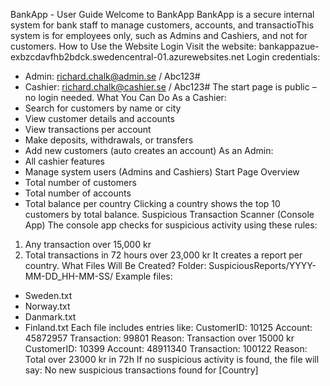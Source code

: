 BankApp - User Guide
Welcome to BankApp
BankApp is a secure internal system for bank staff to manage customers, accounts, and transactioThis system is for employees only, such as Admins and Cashiers, and not for customers.
How to Use the Website
Login
Visit the website: bankappazue-exbzcdavfhb2bdck.swedencentral-01.azurewebsites.net
Login credentials:
- Admin: richard.chalk@admin.se / Abc123#
- Cashier: richard.chalk@cashier.se / Abc123#
The start page is public – no login needed.
What You Can Do
As a Cashier:
- Search for customers by name or city
- View customer details and accounts
- View transactions per account
- Make deposits, withdrawals, or transfers
- Add new customers (auto creates an account)
As an Admin:
- All cashier features
- Manage system users (Admins and Cashiers)
Start Page Overview
- Total number of customers
- Total number of accounts
- Total balance per country
Clicking a country shows the top 10 customers by total balance.
Suspicious Transaction Scanner (Console App)
The console app checks for suspicious activity using these rules:
1. Any transaction over 15,000 kr
2. Total transactions in 72 hours over 23,000 kr
It creates a report per country.
What Files Will Be Created?
Folder: SuspiciousReports/YYYY-MM-DD_HH-MM-SS/
Example files:
- Sweden.txt
- Norway.txt
- Danmark.txt
- Finland.txt
Each file includes entries like:
CustomerID: 10125
Account: 45872957
Transaction: 99801
Reason: Transaction over 15000 kr
CustomerID: 10399
Account: 48911340
Transaction: 100122
Reason: Total over 23000 kr in 72h
If no suspicious activity is found, the file will say:
No new suspicious transactions found for [Country]
